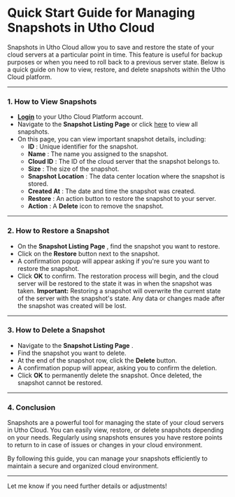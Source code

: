 # **Quick Start Guide for Managing Snapshots in Utho Cloud**

Snapshots in Utho Cloud allow you to save and restore the state of your cloud servers at a particular point in time. This feature is useful for backup purposes or when you need to roll back to a previous server state. Below is a quick guide on how to view, restore, and delete snapshots within the Utho Cloud platform.

---

### **1. How to View Snapshots**

* **[Login](https://console.utho.com/login)** to your Utho Cloud Platform account.
* Navigate to the **Snapshot Listing Page** or click [here](https://console.utho.com/snapshot) to view all snapshots.
* On this page, you can view important snapshot details, including:
  * **ID** : Unique identifier for the snapshot.
  * **Name** : The name you assigned to the snapshot.
  * **Cloud ID** : The ID of the cloud server that the snapshot belongs to.
  * **Size** : The size of the snapshot.
  * **Snapshot Location** : The data center location where the snapshot is stored.
  * **Created At** : The date and time the snapshot was created.
  * **Restore** : An action button to restore the snapshot to your server.
  * **Action** : A **Delete** icon to remove the snapshot.

---

### **2. How to Restore a Snapshot**

* On the  **Snapshot Listing Page** , find the snapshot you want to restore.
* Click on the **Restore** button next to the snapshot.
* A confirmation popup will appear asking if you're sure you want to restore the snapshot.
* Click **OK** to confirm. The restoration process will begin, and the cloud server will be restored to the state it was in when the snapshot was taken.
  **Important:** Restoring a snapshot will overwrite the current state of the server with the snapshot's state. Any data or changes made after the snapshot was created will be lost.

---

### **3. How to Delete a Snapshot**

* Navigate to the  **Snapshot Listing Page** .
* Find the snapshot you want to delete.
* At the end of the snapshot row, click the **Delete** button.
* A confirmation popup will appear, asking you to confirm the deletion.
* Click **OK** to permanently delete the snapshot. Once deleted, the snapshot cannot be restored.

---

### **4. Conclusion**

Snapshots are a powerful tool for managing the state of your cloud servers in Utho Cloud. You can easily view, restore, or delete snapshots depending on your needs. Regularly using snapshots ensures you have restore points to return to in case of issues or changes in your cloud environment.

By following this guide, you can manage your snapshots efficiently to maintain a secure and organized cloud environment.

---

Let me know if you need further details or adjustments!
